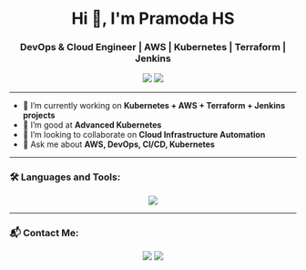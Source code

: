 <h1 align="center">Hi 👋, I'm Pramoda HS</h1>
<h3 align="center">DevOps & Cloud Engineer | AWS | Kubernetes | Terraform | Jenkins</h3>

<p align="center">
  <a href="https://linkedin.com/in/yourprofile"><img src="https://img.shields.io/badge/LinkedIn-blue?style=for-the-badge&logo=linkedin"></a>
  <a href="mailto:youremail@gmail.com"><img src="https://img.shields.io/badge/Gmail-red?style=for-the-badge&logo=gmail"></a>
</p>

---

- 🔭 I’m currently working on **Kubernetes + AWS + Terraform + Jenkins projects**
- 🌱 I’m good at **Advanced Kubernetes**
- 👯 I’m looking to collaborate on **Cloud Infrastructure Automation**
- 💬 Ask me about **AWS, DevOps, CI/CD, Kubernetes**

---

### 🛠️ Languages and Tools:
<p align="center">
  <img src="https://skillicons.dev/icons?i=aws,kubernetes,eks,helm,docker,terraform,ansible,prometheus,grafana,jenkins,github,linux,shell,python" />
</p>

---

### 📬 Contact Me:
<p align="center">
  <a href="https://linkedin.com/in/yourprofile"><img src="https://img.shields.io/badge/LinkedIn-blue?style=flat-square&logo=linkedin"></a>
  <a href="mailto:youremail@gmail.com"><img src="https://img.shields.io/badge/Gmail-red?style=flat-square&logo=gmail"></a>
</p>
